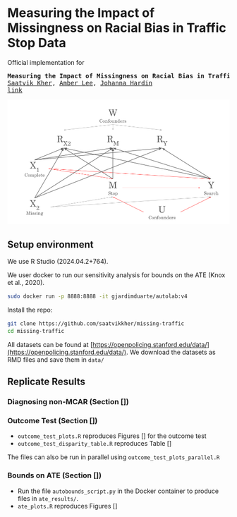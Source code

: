 # Measuring the Impact of Missingness on Racial Bias in Traffic Stop Data

Official implementation for
<pre>
<b>Measuring the Impact of Missingness on Racial Bias in Traffic Stop Data</b>
<a href="https://saatvikkher.github.io/">Saatvik Kher</a>, <a href="">Amber Lee</a>, <a href="https://hardin47.netlify.app/">Johanna Hardin</a>
<a href="">link</a> 
</pre>

<p align="center">
 <img src="figures/DAG.png" alt="DAG" width="650"/>
</p>


## Setup environment

We use R Studio (2024.04.2+764).

We user docker to run our sensitivity analysis for bounds on the ATE (Knox et al., 2020).

```bash
sudo docker run -p 8888:8888 -it gjardimduarte/autolab:v4
```

Install the repo:

```bash
git clone https://github.com/saatvikkher/missing-traffic
cd missing-traffic
```

All datasets can be found at [https://openpolicing.stanford.edu/data/](https://openpolicing.stanford.edu/data/). We download the datasets as RMD files and save them in `data/`

## Replicate Results
### Diagnosing non-MCAR (Section [])

### Outcome Test (Section [])

- `outcome_test_plots.R` reproduces Figures [] for the outcome test
- `outcome_test_disparity_table.R` reproduces Table []

The files can also be run in parallel using `outcome_test_plots_parallel.R`

### Bounds on ATE (Section [])

- Run the file `autobounds_script.py` in the Docker container to produce files in `ate_results/`.
- `ate_plots.R` reproduces Figures []
